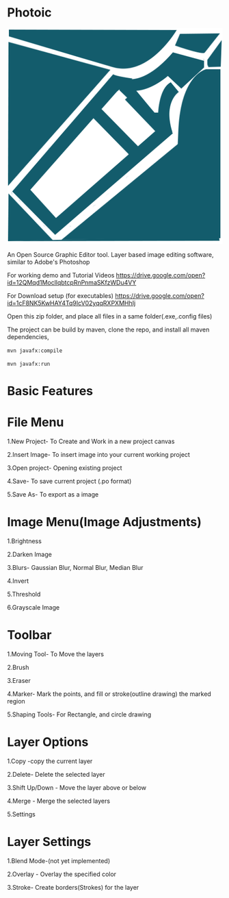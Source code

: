 # Photoic

![Photoic Launcher logo](photoic.png)

An Open Source Graphic Editor tool. Layer based image editing software, similar to Adobe's Photoshop

For working demo and Tutorial Videos
https://drive.google.com/open?id=12QMqd1MocllqbtcpRnPnmaSKfzWDu4VY

For Download setup (for executables)
https://drive.google.com/open?id=1cF8NK5KwHAY4Tq9IcV02yqqRXPXMHhIj

Open this zip folder, and place all files in a same folder(.exe,.config files)

The project can be build by maven, clone the repo, and install all maven dependencies,

`mvn javafx:compile`

`mvn javafx:run`

# Basic Features
# File Menu

1.New Project- To Create  and Work in a new project canvas

2.Insert Image- To insert image into your current working project

3.Open project- Opening existing project

4.Save- To save current project (.po format)

5.Save As- To export as a image


# Image Menu(Image Adjustments)

1.Brightness

2.Darken Image

3.Blurs- Gaussian Blur, Normal Blur, Median Blur

4.Invert 

5.Threshold

6.Grayscale Image

# Toolbar

1.Moving Tool- To Move the layers

2.Brush

3.Eraser

4.Marker- Mark the points, and fill or stroke(outline drawing) the marked region

5.Shaping Tools- For Rectangle, and circle drawing

# Layer Options

1.Copy -copy the current layer

2.Delete- Delete the selected layer

3.Shift Up/Down - Move the layer above or below

4.Merge - Merge the selected layers

5.Settings

# Layer Settings

1.Blend Mode-(not yet implemented)

2.Overlay - Overlay the specified color

3.Stroke- Create borders(Strokes) for the layer







